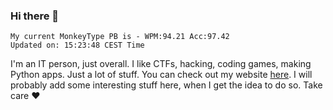 ### Hi there 👋
<!-- PB START -->
```
My current MonkeyType PB is - WPM:94.21 Acc:97.42
Updated on: 15:23:48 CEST Time
```
<!-- PB END -->
I'm an IT person, just overall. I like CTFs, hacking, coding games, making Python apps. Just a lot of stuff.
You can check out my website [here](https://skill3472.github.io/).
I will probably add some interesting stuff here, when I get the idea to do so. Take care ❤️
